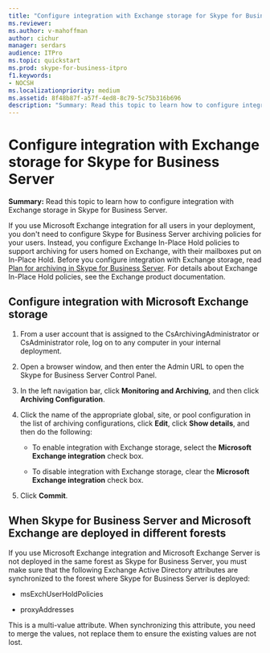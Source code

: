 ```yaml
---
title: "Configure integration with Exchange storage for Skype for Business Server"
ms.reviewer: 
ms.author: v-mahoffman
author: cichur
manager: serdars
audience: ITPro
ms.topic: quickstart
ms.prod: skype-for-business-itpro
f1.keywords:
- NOCSH
ms.localizationpriority: medium
ms.assetid: 8f48b87f-a57f-4ed8-8c79-5c75b316b696
description: "Summary: Read this topic to learn how to configure integration with Exchange storage in Skype for Business Server."
---
```


# Configure integration with Exchange storage for Skype for Business Server
 
**Summary:** Read this topic to learn how to configure integration with Exchange storage in Skype for Business Server.
  
If you use Microsoft Exchange integration for all users in your deployment, you don't need to configure Skype for Business Server archiving policies for your users. Instead, you configure Exchange In-Place Hold policies to support archiving for users homed on Exchange, with their mailboxes put on In-Place Hold. Before you configure integration with Exchange storage, read [Plan for archiving in Skype for Business Server](../../plan-your-deployment/archiving/archiving.md). For details about Exchange In-Place Hold policies, see the Exchange product documentation. 
  
## Configure integration with Microsoft Exchange storage

1. From a user account that is assigned to the CsArchivingAdministrator or CsAdministrator role, log on to any computer in your internal deployment.
    
2. Open a browser window, and then enter the Admin URL to open the Skype for Business Server Control Panel. 
    
3. In the left navigation bar, click **Monitoring and Archiving**, and then click **Archiving Configuration**.
    
4. Click the name of the appropriate global, site, or pool configuration in the list of archiving configurations, click **Edit**, click **Show details**, and then do the following:
    
   - To enable integration with Exchange storage, select the **Microsoft Exchange integration** check box.
    
   - To disable integration with Exchange storage, clear the **Microsoft Exchange integration** check box.
    
5. Click **Commit**.
    
## When Skype for Business Server and Microsoft Exchange are deployed in different forests

If you use Microsoft Exchange integration and Microsoft Exchange Server is not deployed in the same forest as Skype for Business Server, you must make sure that the following Exchange Active Directory attributes are synchronized to the forest where Skype for Business Server is deployed:
  
- msExchUserHoldPolicies
    
- proxyAddresses
    
This is a multi-value attribute. When synchronizing this attribute, you need to merge the values, not replace them to ensure the existing values are not lost.
  

